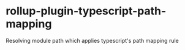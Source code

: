 # rollup-plugin-typescript-path-mapping
Resolving module path which  applies typescript's path mapping rule
